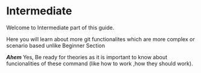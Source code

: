 # Intermediate 

Welcome to Intermediate part of this guide. 

Here you will learn about more git functionalites which are more complex or scenario based unlike Beginner Section

***Ahem***  Yes, Be ready for theories as it is important to know about funcionalities of these command (like how to work ,how they should work).